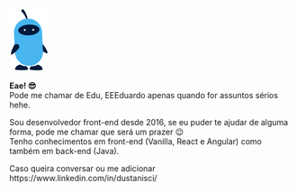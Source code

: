  <img style="width: 70px;" src="https://github.com/dustanisci/dustanisci/blob/main/005.9fd0d144.png?raw=true" />
 <p><b>Eae! 😎</b></br>
 Pode me chamar de Edu, EEEduardo apenas quando for assuntos sérios hehe. </p>
 <p>Sou desenvolvedor front-end desde 2016, se eu puder te ajudar de alguma forma, pode me chamar que será um prazer 😉</br>
Tenho conhecimentos em front-end (Vanilla, React e Angular) como também em back-end (Java). </p>
 <p>Caso queira conversar ou me adicionar https://www.linkedin.com/in/dustanisci/</p>
